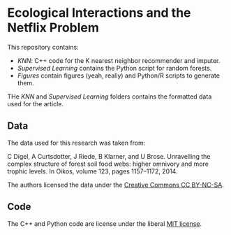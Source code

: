 # Ecological Interactions and the Netflix Problem

This repository contains:

* *KNN*: C++ code for the K nearest neighbor recommender and imputer.
* *Supervised Learning* contains the Python script for random forests.
* *Figures* contain figures (yeah, really) and Python/R scripts to generate them.

THe *KNN* and *Supervised Learning* folders contains the formatted data used
for the article.

## Data

The data used for this research was taken from:

C Digel, A Curtsdotter, J Riede, B Klarner, and U Brose. Unravelling the
complex structure of forest soil food webs: higher omnivory and more trophic
levels. In Oikos, volume 123, pages 1157–1172, 2014.

The authors licensed the data under the [Creative Commons CC BY-NC-SA](https://creativecommons.org/licenses/by-nc-sa/4.0/legalcode).

## Code

The C++ and Python code are license under the liberal [MIT license](https://opensource.org/licenses/MIT).


